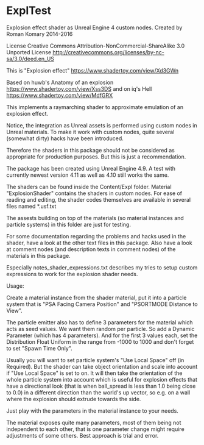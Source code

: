 # ExplTest
Explosion effect shader as Unreal Engine 4 custom nodes.
Created by Roman Komary 2014-2016

License Creative Commons Attribution-NonCommercial-ShareAlike 3.0 Unported License http://creativecommons.org/licenses/by-nc-sa/3.0/deed.en_US


This is "Explosion effect" https://www.shadertoy.com/view/Xd3GWn

Based on huwb's Anatomy of an explosion https://www.shadertoy.com/view/Xss3DS
and on iq's Hell https://www.shadertoy.com/view/MdfGRX


This implements a raymarching shader to approximate emulation of an explosion effect.

Notice, the integration as Unreal assets is performed using custom nodes in Unreal materials.
To make it work with custom nodes, quite several (somewhat dirty) hacks have been introduced.

Therefore the shaders in this package should not be considered as appropriate for production purposes.
But this is just a recommendation.

The package has been created using Unreal Engine 4.9. A test with currently newest version 4.11 as well as 4.10 still works the
same.


The shaders can be found inside the Content/Expl folder. Material "ExplosionShader" contains the shaders in custom nodes. For ease of reading and editing, the shader codes themselves are available in several files named *.usf.txt

The assests building on top of the materials (so material instances and particle systems) in this folder are just for testing.


For some documentation regarding the problems and hacks used in the shader, have a look at the other text files in this package.
Also have a look at comment nodes (and description texts in comment nodes) of the materials in this package.

Especially notes_shader_expressions.txt describes my tries to setup custom expressions to work for the explosion shader needs.


Usage:

Create a material instance from the shader material, put it into a particle system that is "PSA Facing Camera Position" and "PSORTMODE Distance to View".

The particle emitter also has to define 3 parameters for the material which acts as seed values. We want them random per particle.
So add a Dynamic Parameter (which has 4 parameters). And for the first 3 values each, set the Distribution Float Uniform in the range from -1000 to 1000 and don't forget to set "Spawn Time Only".

Usually you will want to set particle system's "Use Local Space" off (in Required).
But the shader can take object orientation and scale into account if "Use Local Space" is set to on. It will then take the orientation of the whole particle system into account which is useful for explosion effects that have a directional look (that is when ball_spread is less than 1.0 being close to 0.0) in a different direction than the world's up vector, so e.g. on a wall where the explosion should extrude towards the side.

Just play with the parameters in the material instance to your needs.

The material exposes quite many parameters, most of them being not independent to each other, that is one parameter change might require adjustments of some others. Best approach is trial and error.
